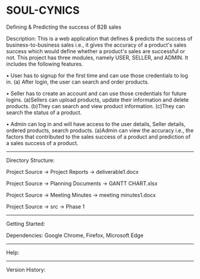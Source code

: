 # SOUL-CYNICS
Defining & Predicting the success of B2B sales

Description: This is a web application that defines & predicts the success of business-to-business sales i.e., it gives the accuracy of a product's sales success which would define whether a product's sales are successful or not. This project has three modules, namely USER, SELLER, and ADMIN. It includes the following features. 

•	User has to signup for the first time and can use those credentials to log in. 
  (a) After login, the user can search and order products.
  
•	Seller has to create an account and can use those credentials for future logins.
  (a)Sellers can upload products, update their information and delete products.
	(b)They can search and view product information.
	(c)They can search the status of a product. 
  
•	Admin can log in and will have access to the user details, Seller details, ordered products, search products.
  (a)Admin can view the accuracy i.e., the factors that contributed to the sales success of a product and prediction of a sales success of a product.
  
---------------------------------------------------------------------------------------------------------------------------------------------------------------------------------------------
Directory Structure:

Project Source -> Project Reports -> deliverable1.docx

Project Source -> Planning Documents -> GANTT CHART.xlsx

Project Source -> Meeting Minutes -> meeting minutes1.docx 

Project Source -> src -> Phase 1


---------------------------------------------------------------------------------------------------------------------------------------------------------------------------------------------
Getting Started:

Dependencies: Google Chrome, Firefox, Microsoft Edge

---------------------------------------------------------------------------------------------------------------------------------------------------------------------------------------------
Help:

---------------------------------------------------------------------------------------------------------------------------------------------------------------------------------------------
Version History:
